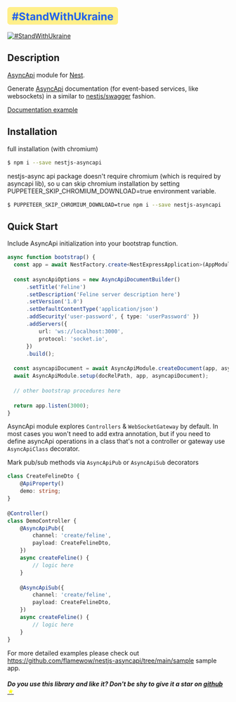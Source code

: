 [![StandWithUkraine](https://raw.githubusercontent.com/vshymanskyy/StandWithUkraine/main/badges/StandWithUkraine.svg)](https://github.com/vshymanskyy/StandWithUkraine/blob/main/docs/README.md)

<a href="https://github.com/vshymanskyy/StandWithUkraine/blob/main/docs/README.md" target="blank"><img src="https://github.com/flamewow/nestjs-asyncapi/blob/main/misc/ua.png" alt="#StandWithUkraine" /></a>

## Description

[AsyncApi](https://www.asyncapi.com/) module for [Nest](https://github.com/nestjs/nest).

Generate [AsyncApi](https://www.asyncapi.com/) documentation (for event-based services, like websockets) in a similar to [nestjs/swagger](https://github.com/nestjs/swagger) fashion.

[Documentation example](https://playground.asyncapi.io/?load=https://raw.githubusercontent.com/asyncapi/asyncapi/v2.1.0/examples/simple.yml)

## Installation

full installation (with chromium)

```bash
$ npm i --save nestjs-asyncapi
```

nestjs-async api package doesn't require chromium (which is required by asyncapi lib), so u can skip chromium installation by setting PUPPETEER_SKIP_CHROMIUM_DOWNLOAD=true environment variable.
```bash
$ PUPPETEER_SKIP_CHROMIUM_DOWNLOAD=true npm i --save nestjs-asyncapi
```

## Quick Start

Include AsyncApi initialization into your bootstrap function.

```typescript
async function bootstrap() {
  const app = await NestFactory.create<NestExpressApplication>(AppModule);

  const asyncApiOptions = new AsyncApiDocumentBuilder()
      .setTitle('Feline')
      .setDescription('Feline server description here')
      .setVersion('1.0')
      .setDefaultContentType('application/json')
      .addSecurity('user-password', { type: 'userPassword' })
      .addServers({
          url: 'ws://localhost:3000',
          protocol: 'socket.io',
      })
      .build();
  
  const asyncapiDocument = await AsyncApiModule.createDocument(app, asyncApiOptions);
  await AsyncApiModule.setup(docRelPath, app, asyncapiDocument);

  // other bootstrap procedures here
    
  return app.listen(3000);
}
```

AsyncApi module explores `Controllers` & `WebSocketGateway` by default.
In most cases you won't need to add extra annotation,
but if you need to define asyncApi operations in a class that's not a controller or gateway use `AsyncApiClass` decorator.

Mark pub/sub methods via `AsyncApiPub` or `AsyncApiSub` decorators<br/>

```typescript
class CreateFelineDto {
    @ApiProperty()
    demo: string;
}

@Controller()
class DemoController {
    @AsyncApiPub({
        channel: 'create/feline',
        payload: CreateFelineDto,
    })
    async createFeline() {
        // logic here
    }
    
    @AsyncApiSub({
        channel: 'create/feline',
        payload: CreateFelineDto,
    })
    async createFeline() {
        // logic here
    }
}

```

For more detailed examples please check out https://github.com/flamewow/nestjs-asyncapi/tree/main/sample sample app.

<h5>Do you use this library and like it? Don't be shy to give it a star on <a href="https://github.com/flamewow/nestjs-asyncapi">github <span style="color:yellow;">★</span></a></h3>